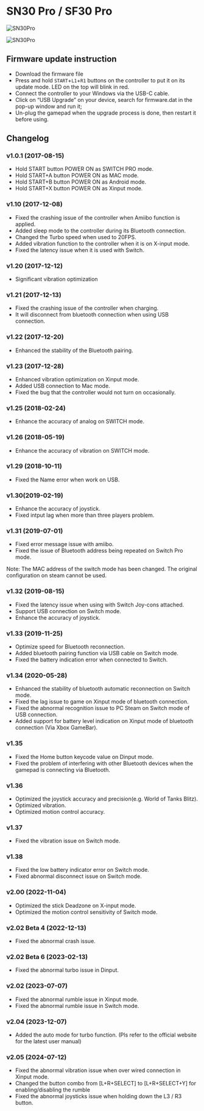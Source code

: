# SN30 Pro / SF30 Pro
![SN30Pro](sn30pro.gif)

![SN30Pro](sn30pro.png)

## Firmware update instruction
* Download the firmware file
* Press and hold ```START```+```L1```+```R1``` buttons on the controller to put it on its update mode. LED on the top will blink in red.
* Connect the controller to your Windows via the USB-C cable.
* Click on “USB Upgrade” on your device, search for firmware.dat in the pop-up window and run it;
* Un-plug the gamepad when the upgrade process is done, then restart it before using. 

## Changelog
### v1.0.1 (2017-08-15)
- Hold START button POWER ON as SWITCH PRO mode.
- Hold START+A button POWER ON as MAC mode.
- Hold START+B button POWER ON as Android mode.
- Hold START+X button POWER ON as Xinput mode.

### v1.10 (2017-12-08)
- Fixed the crashing issue of the controller when Amiibo function is applied.
- Added sleep mode to the controller during its Bluetooth connection. 
- Changed the Turbo speed when used to 20FPS.
- Added vibration function to the controller when it is on X-input mode.
- Fixed the latency issue when it is used with Switch. 

### v1.20 (2017-12-12)
- Significant vibration optimization

### v1.21 (2017-12-13)
- Fixed the crashing issue of the controller when charging.
- It will disconnect from bluetooth connection when using USB connection.

### v1.22 (2017-12-20)
- Enhanced the stability of the Bluetooth pairing.

### v1.23 (2017-12-28)
- Enhanced vibration optimization on Xinput mode.
- Added USB connection to Mac mode.
- Fixed the bug that the controller would not turn on occasionally. 

### v1.25 (2018-02-24)
- Enhance the accuracy of analog on SWITCH mode.

### v1.26 (2018-05-19)
- Enhance the accuracy of vibration on SWITCH mode.

### v1.29 (2018-10-11)
- Fixed the Name error when work on USB.

### v1.30(2019-02-19)
- Enhance the accuracy of joystick.
- Fixed intput lag when more than three players problem.

### v1.31 (2019-07-01)
- Fixed error message issue with amiibo.
- Fixed the issue of Bluetooth address being repeated on Switch Pro mode.

Note: The MAC address of the switch mode has been changed. The original configuration on steam cannot be used.

### v1.32 (2019-08-15)
- Fixed the latency issue when using with Switch Joy-cons attached. 
- Support USB connection on Switch mode.
- Enhance the accuracy of joystick.

### v1.33 (2019-11-25)
- Optimize speed for Bluetooth reconnection.
- Added bluetooth pairing function via USB cable on Switch mode.
- Fixed the battery indication error when connected to Switch.

### v1.34 (2020-05-28)
- Enhanced the stability of bluetooth automatic reconnection on Switch mode.
- Fixed the lag issue to game on Xinput mode of bluetooth connection.
- Fixed the abnormal recognition issue to PC Steam on Switch mode of USB connection.
- Added support for battery level indication on Xinput mode of bluetooth connection (Via Xbox GameBar).

### v1.35
- Fixed the Home button keycode value on Dinput mode.
- Fixed the problem of interfering with other Bluetooth devices when the gamepad is connecting via Bluetooth. 

### v1.36
- Optimized the joystick accuracy and precision(e.g. World of Tanks Blitz).
- Optimized vibration.
- Optimized motion control accuracy.

### v1.37
- Fixed the vibration issue on Switch mode.

### v1.38
- Fixed the low battery indicator error on Switch mode.
- Fixed abnormal disconnect issue on Switch mode.

### v2.00 (2022-11-04)
- Optimized the stick Deadzone on X-input mode.
- Optimized the motion control sensitivity of Switch mode.

### v2.02 Beta 4 (2022-12-13)
- Fixed the abnormal crash issue.

### v2.02 Beta 6 (2023-02-13)
- Fixed the abnormal turbo issue in Dinput.

### v2.02 (2023-07-07)
- Fixed the abnormal rumble issue in Xinput mode.
- Fixed the abnormal rumble issue in Switch mode.

### v2.04 (2023-12-07)
- Added the auto mode for turbo function. (Pls refer to the official website for the latest user manual)

### v2.05 (2024-07-12)
- Fixed the abnormal vibration issue when over wired connection in Xinput mode.
- Changed the button combo from [L+R+SELECT] to [L+R+SELECT+Y] for enabling/disabling the rumble
- Fixed the abnormal joysticks issue when holding down the L3 / R3 button.
